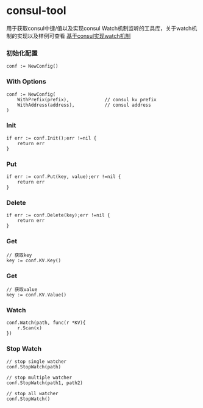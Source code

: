 # consul-tool
用于获取consul中键/值以及实现consul Watch机制监听的工具库，关于watch机制的实现以及样例可查看 [基于consul实现watch机制](https://blog.longpi1.com/2022/12/04/%E5%9F%BA%E4%BA%8Econsul%E5%AE%9E%E7%8E%B0watch%E6%9C%BA%E5%88%B6/)
### 初始化配置
```golang
conf := NewConfig()
```

### With Options
```golang
conf := NewConfig(
    WithPrefix(prefix),             // consul kv prefix
    WithAddress(address),           // consul address
)

```

### Init
```golang
if err := conf.Init();err !=nil {
    return err
}
```

### Put
```golang
if err := conf.Put(key, value);err !=nil {
    return err
}
```

### Delete
```golang
if err := conf.Delete(key);err !=nil {
    return err
}
```

### Get
```golang
// 获取key
key := conf.KV.Key()

```

### Get
```golang
// 获取value
key := conf.KV.Value()

```

### Watch
```golang
conf.Watch(path, func(r *KV){
    r.Scan(x)
})

```

### Stop Watch
```golang
// stop single watcher
conf.StopWatch(path)

// stop multiple watcher
conf.StopWatch(path1, path2)

// stop all watcher
conf.StopWatch()
```
